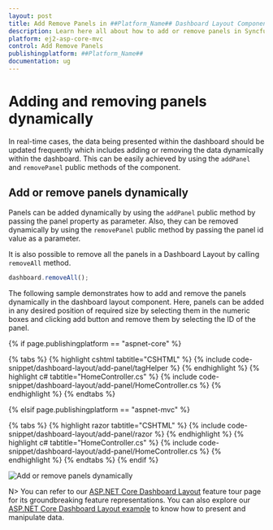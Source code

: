 ```yaml
---
layout: post
title: Add Remove Panels in ##Platform_Name## Dashboard Layout Component
description: Learn here all about how to add or remove panels in Syncfusion ##Platform_Name## Dashboard Layout component of Syncfusion Essential JS 2 and more.
platform: ej2-asp-core-mvc
control: Add Remove Panels
publishingplatform: ##Platform_Name##
documentation: ug
---
```



# Adding and removing panels dynamically

In real-time cases, the data being presented within the dashboard should be updated frequently which includes adding or removing the data dynamically within the dashboard. This can be easily achieved by using the `addPanel` and `removePanel` public methods of the component.

## Add or remove panels dynamically

Panels can be added dynamically by using the `addPanel` public method by passing the panel property as parameter. Also, they can be removed dynamically by using the `removePanel` public method by passing the panel id value as a parameter.

It is also possible to remove all the panels in a Dashboard Layout by calling `removeAll` method.

```js
dashboard.removeAll();

```

The following sample demonstrates how to add and remove the panels dynamically in the dashboard layout component. Here, panels can be added in any desired position of required size by selecting them in the numeric boxes and clicking add button and remove them by selecting the ID of the panel.

{% if page.publishingplatform == "aspnet-core" %}

{% tabs %}
{% highlight cshtml tabtitle="CSHTML" %}
{% include code-snippet/dashboard-layout/add-panel/tagHelper %}
{% endhighlight %}
{% highlight c# tabtitle="HomeController.cs" %}
{% include code-snippet/dashboard-layout/add-panel/HomeController.cs %}
{% endhighlight %}
{% endtabs %}

{% elsif page.publishingplatform == "aspnet-mvc" %}

{% tabs %}
{% highlight razor tabtitle="CSHTML" %}
{% include code-snippet/dashboard-layout/add-panel/razor %}
{% endhighlight %}
{% highlight c# tabtitle="HomeController.cs" %}
{% include code-snippet/dashboard-layout/add-panel/HomeController.cs %}
{% endhighlight %}
{% endtabs %}
{% endif %}

![Add or remove panels dynamically](./../images/add_panel.PNG)

N> You can refer to our [ASP.NET Core Dashboard Layout](https://www.syncfusion.com/aspnet-core-ui-controls/dashboard-layout) feature tour page for its groundbreaking feature representations. You can also explore our [ASP.NET Core Dashboard Layout example](https://ej2.syncfusion.com/aspnetcore/DashboardLayout/DefaultFunctionalities#/material) to know how to present and manipulate data.